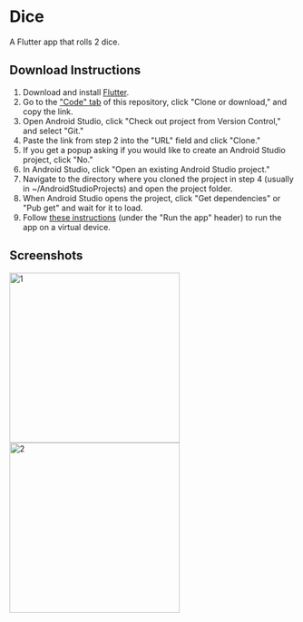 # Dice
A Flutter app that rolls 2 dice.

## Download Instructions
1. Download and install [Flutter](http://flutter.dev/).
2. Go to the ["Code" tab](https://github.com/R-Taneja/flutter-dice) of this repository, click "Clone or download," and copy the link.
3. Open Android Studio, click "Check out project from Version Control," and select "Git."
4. Paste the link from step 2 into the "URL" field and click "Clone."
5. If you get a popup asking if you would like to create an Android Studio project, click "No."
6. In Android Studio, click "Open an existing Android Studio project."
7. Navigate to the directory where you cloned the project in step 4 (usually in ~/AndroidStudioProjects) and open the project folder.
8. When Android Studio opens the project, click "Get dependencies" or "Pub get" and wait for it to load.
9. Follow [these instructions](https://flutter.dev/docs/get-started/test-drive) (under the "Run the app" header) to run the app on a virtual device.

## Screenshots

<img src="https://user-images.githubusercontent.com/47066511/65376896-af2fb580-dc73-11e9-8056-7d052c43a3be.png" width="300" alt="1">
<img src="https://user-images.githubusercontent.com/47066511/65376893-ad65f200-dc73-11e9-8bb7-8ba9c5927f83.png" width="300" alt="2">
